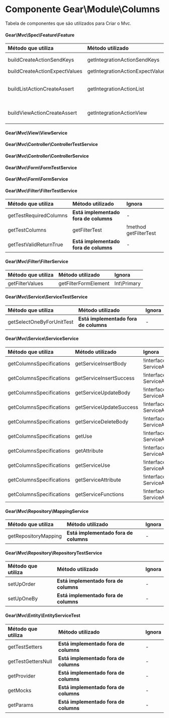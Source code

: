 # Componente Gear\Module\Columns


Tabela de componentes que são utilizados para Criar o Mvc.


#### Gear\Mvc\Spec\Feature\Feature

| Método que utiliza | Método utilizado | Ignora |
|:--|:--|:--|
| buildCreateActionSendKeys | getIntegrationActionSendKeys | Int\PrimaryKey, Varchar\UniqueId |
| buildCreateActionExpectValues | getIntegrationActionExpectValue | Int\PrimaryKey |
| buildListActionCreateAssert | getIntegrationActionList | Varchar\UniqueId, Varchar\PasswordVerify, Varchar\UploadImage, Text\Html, Text\Text |
| buildViewActionCreateAssert | getIntegrationActionView |Int\PrimaryKey, Varchar\UniqueId, Varchar\PasswordVerify |


#### Gear\Mvc\View\ViewService

#### Gear\Mvc\Controller\ControllerTestService

#### Gear\Mvc\Controller\ControllerService

#### Gear\Mvc\Form\FormTestService

#### Gear\Mvc\Form\FormService



#### Gear\Mvc\Filter\FilterTestService

| Método que utiliza | Método utilizado | Ignora |
|:--|:--|:--|
| getTestRequiredColumns  | **Está implementado fora de columns** | - |
| getTestColumns | getFilterTest | !method getFilterTest |
| getTestValidReturnTrue  | **Está implementado fora de columns** | - |

#### Gear\Mvc\Filter\FilterService

| Método que utiliza | Método utilizado | Ignora |
|:--|:--|:--|
| getFilterValues | getFilterFormElement | Int\Primary |


#### Gear\Mvc\Service\ServiceTestService

| Método que utiliza | Método utilizado | Ignora |
|:--|:--|:--|
| getSelectOneByForUnitTest | **Está implementado fora de columns** | - |


#### Gear\Mvc\Service\ServiceService

| Método que utiliza | Método utilizado | Ignora |
|:--|:--|:--|
| getColumnsSpecifications | getServiceInsertBody | !interface ServiceAwareInterface |
| getColumnsSpecifications | getServiceInsertSuccess | !interface ServiceAwareInterface |
| getColumnsSpecifications | getServiceUpdateBody | !interface ServiceAwareInterface |
| getColumnsSpecifications | getServiceUpdateSuccess | !interface ServiceAwareInterface |
| getColumnsSpecifications | getServiceDeleteBody | !interface ServiceAwareInterface |
| getColumnsSpecifications | getUse | !interface ServiceAwareInterface |
| getColumnsSpecifications | getAttribute | !interface ServiceAwareInterface |
| getColumnsSpecifications | getServiceUse | !interface ServiceAwareInterface |
| getColumnsSpecifications | getServiceAttribute | !interface ServiceAwareInterface |
| getColumnsSpecifications | getServiceFunctions | !interface ServiceAwareInterface |



#### Gear\Mvc\Repository\MappingService

| Método que utiliza | Método utilizado | Ignora |
|:--|:--|:--|
| getRepositoryMapping | **Está implementado fora de columns** | - |

#### Gear\Mvc\Repository\RepositoryTestService

| Método que utiliza | Método utilizado | Ignora |
|:--|:--|:--|
| setUpOrder | **Está implementado fora de columns** | - |
| setUpOneBy | **Está implementado fora de columns** | - |


#### Gear\Mvc\Entity\EntityServiceTest


| Método que utiliza | Método utilizado | Ignora |
|:--|:--|:--|
| getTestSetters | **Está implementado fora de columns** | - |
| getTestGettersNull | **Está implementado fora de columns** | - |
| getProvider |  **Está implementado fora de columns** | - |
| getMocks | **Está implementado fora de columns** | - |
| getParams | **Está implementado fora de columns** | - |